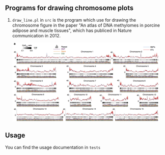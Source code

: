 Programs for drawing chromosome plots
-------------------------------------

1. `draw_line.pl` in `src` is the program which use for drawing the
    chromosome figure in the paper "An atlas of DNA methylomes in 
    porcine adipose and muscle tissues", which has publiced in Nature
    communication in 2012.

    ![draw_line.pl demo1](/gallery/draw_line_1.png)

Usage
-----

You can find the usage documentation in `tests`
